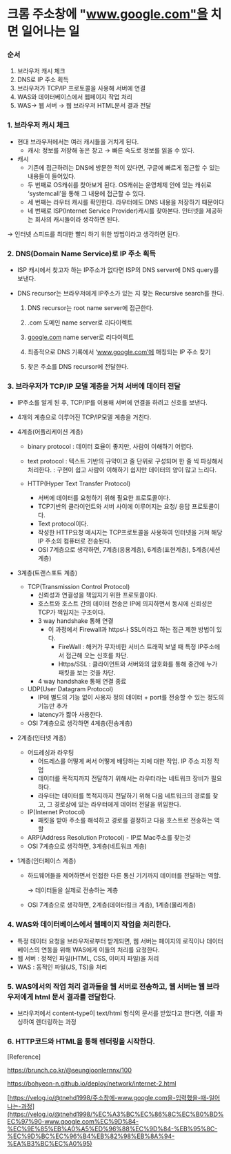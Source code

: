 # 크롬 주소창에 "www.google.com"을 치면 일어나는 일

### 순서

1. 브라우저 캐시 체크
2. DNS로 IP 주소 획득
3. 브라우저가 TCP/IP 프로토콜을 사용해 서버에 연결
4. WAS와 데이터베이스에서 웹페이지 작업 처리
5. WAS→ 웹 서버 → 웹 브라우저 HTML문서 결과 전달

### 1. 브라우저 캐시 체크

- 현대 브라우저에서는 여러 캐시들을 거치게 된다.
    - 캐시: 정보를 저장해 놓은 창고
      → 빠른 속도로 정보를 읽을 수 있다.
- 캐시
    - 기존에 접근하려는 DNS에 방문한 적이 있다면, 구글에 빠르게 접근할 수 있는 내용들이 들어있다.
    - 두 번째로 OS캐쉬를 찾아보게 된다. OS캐쉬는 운영체제 안에 있는 캐쉬로 ‘systemcall’을 통해 그 내용에 접근할 수 있다.
    - 세 번째는 라우터 캐시를 확인한다. 라우터에도 DNS 내용을 저장하기 때문이다
    - 네 번째로 ISP(Internet Service Provider)캐시를 찾아본다. 인터넷을 제공하는 회사의 캐시들이라 생각하면 된다.

→ 인터넷 스피드를 최대한 빨리 하기 위한 방법이라고 생각하면 된다.

### 2. DNS(Domain Name Service)로 IP 주소 흭득

- ISP 캐시에서 찾고자 하는 IP주소가 없다면 ISP의 DNS server에 DNS query를 보낸다.
- DNS recursor는 브라우저에게 IP주소가 있는 지 찾는 Recursive search를 한다.

    1) DNS recursor는 root name server에 접근한다.

    2) .com 도메인 name server로 리다이렉트

    3) [google.com](http://google.com) name server로 리다이렉트

    4) 최종적으로 DNS 기록에서 ‘www.google.com’에 매칭되는 IP 주소 찾기

    5) 찾은 주소를 DNS recursor에 전달한다.


### 3. 브라우저가 TCP/IP 모델 계층을 거쳐 서버에 데이터 전달

- IP주소를 알게 된 후, TCP/IP를 이용해 서버에 연결을 하려고 신호를 보낸다.
- 4개의 계층으로 이루어진 TCP/IP모델 계층을 거친다.

- 4계층(어플리케이션 계층)
    - binary protocol
      : 데이터 효율이 좋지만, 사람이 이해하기 어렵다.
    
    - text protocol
      : 텍스트 기반의 규약이고 줄 단위로 구성되며 한 줄 씩 파싱해서 처리한다.
      : 구현이 쉽고 사람이 이해하기 쉽지만 데이터의 양이 많고 느리다.
    
    - HTTP(Hyper Text Transfer Protocol)
      - 서버에 데이터를 요청하기 위해 필요한 프로토콜이다.
      - TCP기반의 클라이언트와 서버 사이에 이루어지는 요청/ 응답 프로토콜이다.
      - Text protocol이다.
      - 작성한 HTTP요청 메시지는 TCP프로토콜을 사용하여 인터넷을 거쳐 해당 IP 주소의 컴퓨터로 전송된다.
      - OSI 7계층으로 생각하면, 7계층(응용계층), 6계층(표현계층), 5계층(세션계층)

- 3계층(트랜스포트 계층)
    - TCP(Transmission Control Protocol)
        - 신뢰성과 연결성을 책임지기 위한 프로토콜이다.
        - 호스트와 호스트 간의 데이터 전송은 IP에 의지하면서 동시에 신뢰성은 TCP가 책임지는 구조이다.
        - 3 way handshake 통해 연결
            - 이 과정에서 Firewall과 https나 SSL이라고 하는 접근 제한 방법이 있다.
                - FireWall : 해커가 무자비한 서비스 트래픽 보낼 때 특정 IP주소에서 접근해 오는 신호를 차단.
                - Https/SSL : 클라이언트와 서버와의 암호화를 통해 중간에 누가 패킷을 보는 것을 차단.
        - 4 way handshake 통해 연결 종료
    - UDP(User Datagram Protocol)
        - IP에 별도의 기능 없이 사용자 정의 데이터 + port를 전송할 수 있는 정도의 기능만 추가
        - latency가 짧아 사용한다.
    - OSI 7계층으로 생각하면 4계층(전송계층)


- 2계층(인터넷 계층)
    - 어드레싱과 라우팅
        - 어드레스를 어떻게 써서 어떻게 배당하는 지에 대한 작업. IP 주소 지정 작업
        - 데이터를 목적지까지 전달하기 위해서는 라우터라는 네트워크 장비가 필요하다.
        - 라우터는 데이터를 목적지까지 전달하기 위해 다음 네트워크의 경로를 찾고, 그 경로상에 있는 라우터에게 데이터 전달을 위임한다.
    - IP(Internet Protocol)
        - 패킷을 받아 주소를 해석하고 경로를 결정하고 다음 호스트로 전송하는 역할
    - ARP(Address Resolution Protocol) - IP로 Mac주소를 찾는것
    - OSI 7계층으로 생각하면, 3계층(네트워크 계층)


- 1계층(인터페이스 계층)
    - 하드웨어들을 제어하면서 인접한 다른 통신 기기까지 데이터를 전달하는 역할.

      → 데이터들을 실제로 전송하는 계층

    - OSI 7계층으로 생각하면, 2계층(데이터링크 계층), 1계층(물리계층)

### 4. WAS와 데이터베이스에서 웹페이지 작업을 처리한다.

- 특정 데이터 요청을 브라우저로부터 받게되면, 웹 서버는 페이지의 로직이나 데이터베이스의 연동을 위해 WAS에게 이들의 처리를 요청한다.
- 웹 서버 : 정적인 파일(HTML, CSS, 이미지 파일)을 처리
- WAS : 동적인 파일(JS, TS)을 처리

### 5. WAS에서의 작업 처리 결과들을 웹 서버로 전송하고, 웹 서버는 웹 브라우저에게 html 문서 결과를 전달한다.

- 브라우저에서 content-type이 text/html 형식의 문서를 받았다고 한다면, 이를 파싱하여 렌더링하는 과정

### 6. HTTP코드와 HTML을 통해 렌더링을 시작한다.

[Reference]

https://brunch.co.kr/@seungjoonlernnx/100

https://bohyeon-n.github.io/deploy/network/internet-2.html

[https://velog.io/@tnehd1998/주소창에-www.google.com을-입력했을-때-일어나는-과정](https://velog.io/@tnehd1998/%EC%A3%BC%EC%86%8C%EC%B0%BD%EC%97%90-www.google.com%EC%9D%84-%EC%9E%85%EB%A0%A5%ED%96%88%EC%9D%84-%EB%95%8C-%EC%9D%BC%EC%96%B4%EB%82%98%EB%8A%94-%EA%B3%BC%EC%A0%95)